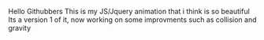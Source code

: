 Hello Githubbers
This is my JS/Jquery animation that i think is so beautiful 
Its a version 1 of it, now working on some improvments such as collision and gravity
